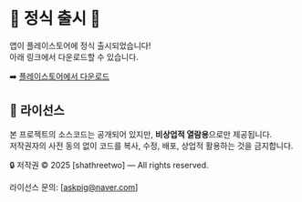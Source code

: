 # 🎉 정식 출시 🎉

앱이 플레이스토어에 정식 출시되었습니다!  
아래 링크에서 다운로드할 수 있습니다.

➡️ [플레이스토어에서 다운로드](https://play.google.com/store/apps/details?id=org.encrycode.encrycode)



## 📜 라이선스

본 프로젝트의 소스코드는 공개되어 있지만, **비상업적 열람용**으로만 제공됩니다.  
저작권자의 사전 동의 없이 코드를 복사, 수정, 배포, 상업적 활용하는 것을 금지합니다.

🔒 저작권 © 2025 [shathreetwo] — All rights reserved.

라이선스 문의: [askpig@naver.com]
